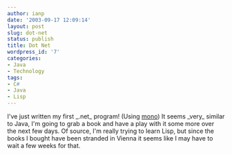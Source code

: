 ```yaml
---
author: ianp
date: '2003-09-17 12:09:14'
layout: post
slug: dot-net
status: publish
title: Dot Net
wordpress_id: '7'
categories:
- Java
- Technology
tags:
- C#
- Java
- Lisp
---
```


I've just written my first \_.net\_ program! (Using
[mono](http://www.go-mono.com)) It seems \_very\_ similar to Java, I'm
going to grab a book and have a play with it some more over the next few
days. Of source, I'm really trying to learn Lisp, but since the books I
bought have been stranded in Vienna it seems like I may have to wait a
few weeks for that.
